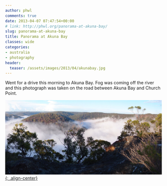 ```yaml
---
author: phwl
comments: true
date: 2013-04-07 07:47:54+00:00
# link: http://phwl.org/panorama-at-akuna-bay/
slug: panorama-at-akuna-bay
title: Panorama at Akuna Bay
classes: wide
categories:
- australia
- photography
header:
  teaser: /assets/images/2013/04/akunabay.jpg
---
```


Went for a drive this morning to Akuna Bay. Fog was coming off the river and this photograph was taken on the road between Akuna Bay and Church Point.

[![](/assets/images/2013/04/akunabay.jpg){: .align-center}](/assets/images/2013/04/akunabay.jpg)
